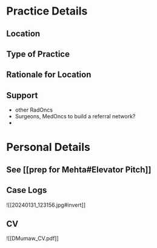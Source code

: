 # Practice Details
## Location

## Type of Practice

## Rationale for Location

## Support
- other RadOncs
- Surgeons, MedOncs to build a referral network?
- 

# Personal Details
## See [[prep for Mehta#Elevator Pitch]]

## Case Logs
![[20240131_123156.jpg#invert]]

## CV
![[DMumaw_CV.pdf]]
